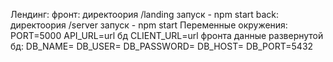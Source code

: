 Лендинг:
фронт: директоория /landing 
       запуск - npm start
back: директоория  /server
      запуск - npm start
Переменные окружения:
PORT=5000
API_URL=url бд
CLIENT_URL=url фронта
данные развернутой бд:
DB_NAME=
DB_USER=
DB_PASSWORD=
DB_HOST=
DB_PORT=5432

